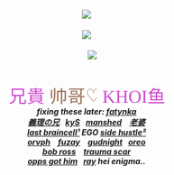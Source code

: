<h5 align="center">
<a href="https://rentry.co/sit"><img src="https://github.com/user-attachments/assets/a8fb3f70-65c3-4a0c-ab8b-558d3bb8e737" width="350" height="auto"></img></a><br><br>
<img src="https://komarev.com/ghpvc/?username=tojifg&color=ce49ce&plastic&label=⠀BEAUTY+COUNT⠀:&base=1000000000"></img>
<br><br>
⠀⠀<img src="https://github.com/user-attachments/assets/8428a8d8-6349-4db9-a650-f9bd2ac6997b"width="240" height="auto"></img>
<br>
<img src="https://github.com/user-attachments/assets/d6f72e64-323f-4430-8686-5e5285f7f4ca" width="220" height= "5"><br><br>
  
  <a href="https://github.com/bathroombreak/"><img src="https://github.com/tojifg/tojifg/blob/af1c1b20de8d38d15779c3d284c23d2862b9c0b3/harvey.svg"></img></a>⠀<a href="https://github.com/9ANTZ/"><img src="https://github.com/tojifg/tojifg/blob/af1c1b20de8d38d15779c3d284c23d2862b9c0b3/hc.svg"></img></a>⠀<a href="https://github.com/10shadows/"><img src="https://github.com/tojifg/tojifg/blob/af1c1b20de8d38d15779c3d284c23d2862b9c0b3/khoi.svg"></img></a>
<br>
  fixing these later: <a href="https://github.com/eatsleepedge/">fatynka</a>
  <br> <a href="https://github.com/basementjazz/">義理の兄</a>⠀<a href="https://github.com/blackbetta/">kyS</a>⠀<a href="https://github.com/vampaku/">manshed</a> ⠀<a href="https://github.com/deepaffection/">老婆</a>
  <br><a href="https://github.com/junkshot/">last braincell¹</a> EGO <a href="https://github.com/momoayase/">side hustle²</a>
  <br><a href="https://github.com/Ovrpheus/">orvph</a> ⠀<a href="https://github.com/fuziyamas/">fuzay</a> ⠀<a href="https://github.com/njqh/">gudnight</a>⠀<a href="https://github.com/P5royal/">oreo</a>
  <br><a href="https://github.com/dandysworld/">bob ross</a> ⠀<a href="https://github.com/LoveCrime/">trauma scar</a> 
  <br><a href="https://github.com/Ivanvtill/">opps got him</a>⠀<a href="https://github.com/9THNINJA/">ray</a> hei enigma..
</h5>
